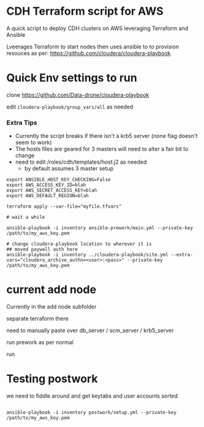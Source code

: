 # CDH Terraform script for AWS


A quick script to deploy CDH clusters on AWS
leveraging Terraform and Ansible

Lveerages Terraform to start nodes then uses ansible to to provision resouces as per:
https://github.com/cloudera/cloudera-playbook

# Quick Env settings to run

clone https://github.com/Data-drone/cloudera-playbook

edit `cloudera-playbook/group_vars/all` as needed

### Extra Tips
- Currently the script breaks if there isn't a krb5 server (none flag doesn't seem to work)
- The hosts files are geared for 3 masters will need to alter a fair bit to change
- need to edit /roles/cdh/templates/host.j2 as needed
  - by default assumes 3 master setup

```{bash}
export ANSIBLE_HOST_KEY_CHECKING=False
export AWS_ACCESS_KEY_ID=blah
export AWS_SECRET_ACCESS_KEY=blah
export AWS_DEFAULT_REGION=blah

terraform apply --var-file="myfile.tfvars"

# wait a while

ansible-playbook -i inventory ansible-prework/main.yml --private-key /path/to/my_aws_key.pem

# change cloudera-playbook location to wherever it is
## moved paywall auth here
ansible-playbook -i inventory ../cloudera-playbook/site.yml --extra-vars="cloudera_archive_authn=<user>:<pass>" --private-key /path/to/my_aws_key.pem

```

# current add node

Currently in the add node subfolder

separate terraform there

need to manually paste over db_server / scm_server / krb5_server

run prework as per normal

run 

# Testing postwork

we need to fiddle around and get keytabs and user accounts sorted

```{bash}

ansible-playbook -i inventory postwork/setup.yml --private-key /path/to/my_aws_key.pem


```